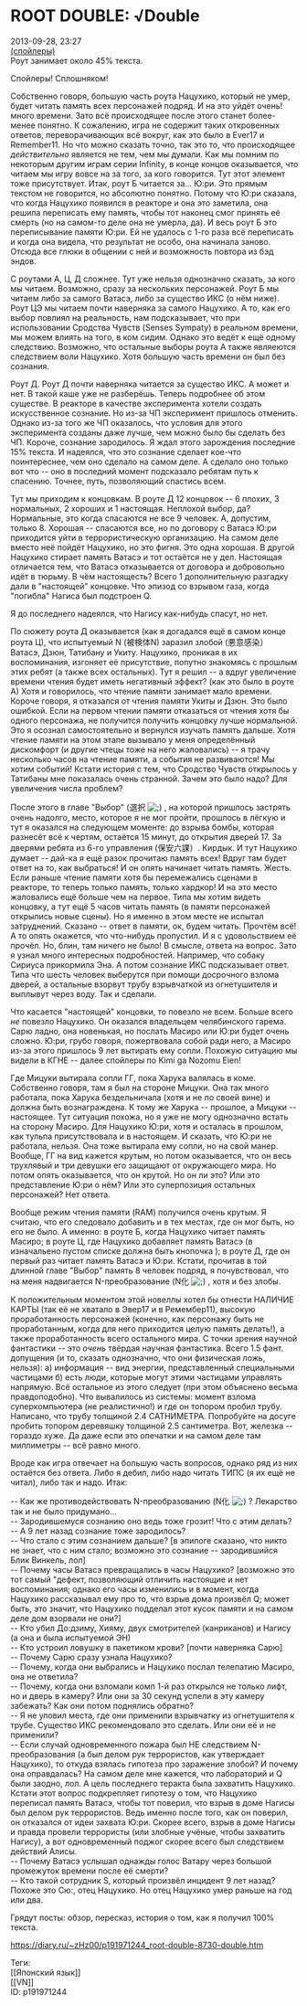 ROOT DOUBLE: √Double
=====================

   
 2013-09-28, 23:27   
   [(спойлеры)](https://zHz00.diary.ru/p191971244.htm?index=1#linkmore191971244m1)      
 Роут занимает около 45% текста.   
   
 Спойлеры! Сплошняком!   
   
 Собственно говоря, большую часть роута Нацухико, который не умер, будет читать память всех персонажей подряд. И на это уйдёт очень! много времени. Зато всё происходящее после этого станет более-менее понятно. К сожалению, игра не содержит таких откровенных ответов, переворачивающих всё вокруг, как это было в Ever17 и Remember11. Но что можно сказать точно, так это то, что происходящее  *действительно*  является не тем, чем мы думали. Как мы помним по некоторым другим играм серии Infinity, в конце концов оказывается, что читаем мы игру вовсе на за того, за кого говорится. Тут этот элемент тоже присутствует. Итак, роут Б читается за... Ю:ри. Это прямым текстом не говорится, но абсолютно понятно. Потому что Ю:ри сказала, что когда Нацухико появился в реакторе и она это заметила, она решила переписать ему память, чтобы тот наконец смог принять её смерть (но на самом-то деле она не умерла, да). И весь роут Б это переписывание памяти Ю:ри. Ей не удалось с 1-го раза всё переписать и когда она видела, что результат не особо, она начинала заново. Отсюда все глюки в общении с ней и возможность повтора из бэд эндов.   
   
 С роутами А, Ц, Д сложнее. Тут уже нельзя однозначно сказать, за кого мы читаем. Возможно, сразу за нескольких персонажей. Роут Б мы читаем либо за самого Ватасэ, либо за существо ИКС (о нём ниже). Роут ЦЭ мы читаем почти наверняка за самого Нацухико. А то, как его выбор повлиял на реальность, нам подсказывает, что при использовании Сродства Чувств (Senses Sympaty) в реальном времени, мы можем влиять на того, в ком сидим. Однако это ведёт к ещё одному следствию. Возможно, что остальные выборы роута А также являеются следствием воли Нацухико. Хотя большую часть времени он был без сознания.   
   
 Роут Д. Роут Д почти наверняка читается за существо ИКС. А может и нет. В такой каше уже не разберёшь. Теперь подробнее об этом существе. В реакторе в качестве эксперимента хотели создать искусственное сознание. Но из-за ЧП эксперимент пришлось отменить. Однако из-за того же ЧП оказалось, что условия для этого эксперимента созданы даже лучше, чем можно было бы сделать без ЧП. Короче, сознание зародилось. Я ждал этого зарождения последние 15% текста. И надеялся, что это сознание сделает кое-что поинтереснее, чем оно сделало на самом деле. А сделало оно только вот что -- оно в последний момент подсказало ребятам путь к спасению. Точнее, путь, позволяющий спастись всем.   
   
 Тут мы приходим к концовкам. В роуте Д 12 концовок -- 6 плохих, 3 нормальных, 2 хороших и 1 настоящая. Неплохой выбор, да? Нормальные, это когда спасаются не все 9 человек. А, допустим, только 8. Хорошая -- спасаются все, но по договору с Ватасэ Ю:ри приходится уйти в террористическую организацию. На самом деле вместо неё пойдёт Нацухико, но это фигня. Это одна хорошая. В другой Нацухико стирает память Ватасэ и тот остаётся не у дел. Настоящая отличается тем, что Ватасэ отказывается от договора и добровольно идёт в тюрьму. В чём настоящесть? Всего 1 дополнительную разгадку дали в "настоящей" концовке. Что эпизод со взрывом газа, когда "погибла" Нагиса был подстроен Q.   
   
 Я до последнего надеялся, что Нагису как-нибудь спасут, но нет.   
   
 По сюжету роута Д оказывается (как я догадался ещё в самом конце роута Ц), что испытуемый N (被検体N) заразил злобой (悪意感染） Ватасэ, Дзюн, Татибану и Укиту. Нацухико, проникая в их воспоминания, изгоняет её присутствие, попутно знакомясь с прошлым этих ребят (а также всех остальных). Тут я решил -- а вдруг увеличение времени чтения будет иметь негативный эффект? (как это было в роуте А) Хотя и говорилось, что чтение памяти занимает мало времени. Короче говоря, я отказался от чтения памяти Укиты и Дзюн. Это было ошибкой. Если на первом чтении памяти отказаться от чтения хотя бы одного персонажа, не получится получить концовку лучше нормальной. Это я осознал самостоятельно и вернулся изучать память дальше. Хотя чтение памяти на этом этапе вызывало у меня определённый дискомфорт (и другие чтецы тоже на него жаловались) -- я трачу несколько часов на чтение памяти, а события не развиваются! Мы хотим событий! Кстати история с тем, что Сродство Чувств открылось у Татибаны мне показалась очень странной. Зачем это было надо? Для увеличения числа проблем?   
   
 После этого в главе "Выбор" (選択 ![;)](http://static.diary.ru/picture/1136.gif) , на которой пришлось застрять очень надолго, место, которое я не мог пройти, прошлось в лёгкую и тут я оказался на следующем моменте: до взрыва бомбы, которая разнесёт всё к чертям, остаётся 15 минут, до открытия дверей 17. За дверями ребята из 6-го управления (保安六課）. Кирдык. И тут Нацухико думает -- дай-ка я ещё разок прочитаю память всех! Вдруг там будет ответ на то, как выбраться! И он опять начинает читать память. Жесть. Если раньше чтение памяти хотя бы перемежались сценами в реакторе, то теперь только память, только хардкор! И на это место жаловались ещё больше чем на первое. Типа мы хотим видеть концовку, а тут ещё 5 часов читать память (в памяти персонажей открылись новые сцены). Но я именно в этом месте не испытал затруднений. Сказано -- ответ в памяти, ок, будем читать. Прочтём всё! А то опять окажется, что что-нибудь пропустил. И я с удовольствием её прочёл. Но, блин, там ничего не было! В смысле, ответа на вопрос. Зато я узнал много интересных подробностей. Например, что собаку Сириуса прикормила Эна. А потом сознание ИКС подсказывает ответ. Типа что шесть человек выберутся при помощи досрочного взлома дверей, а остальные взорвут трубу взрывчаткой из огнетушителя и выплывут через воду. Так и сделали.   
   
 Что касается "настоящей" концовки, то повезло не всем. Больше всего  *не*  повезло Нацухико. Он оказался владельцем челябинского гарема. Сарю ладно, она новенькая, но послать Масиро или Ю:ри будет очень сложно. Ю:ри, грубо говоря, пожертвовала собой ради него, а Масиро из-за этого пришлось 9 лет вытирать ему сопли. Похожую ситуацию мы видели в КГНЕ -- далее спойлеры по Kimi ga Nozomu Eien!   
   
 Где Мицуки вытирала сопли ГГ, пока Харука валялась в коме. Собственно говоря, там я был на стороне Мицуки. Она так много работала, пока Харука бездельничала (хотя и не по своей вине) и должна быть вознаграждена. К тому же Харука -- прошлое, а Мицуки -- настоящее. Тут ситуация похожа, но я уже не могу однозначно встать на сторону Масиро. Для Нацухико Ю:ри, хотя и осталась в прошлом, как тульпа присутствовала и в настоящем. И сказать, что Ю:ри не работала, нельзя. Она тоже вытирала ему сопли, но на свой манер. Вообще, ГГ на вид кажется крутым, но потом оказывается, что он весь трухлявый и три девушки его защищают от окружающего мира. Но потом опять оказывается, что он крутой. Но он ли это? Или это представление Ю:ри о нём? Или это суперпозиция остальных персонажей? Нет ответа.   
   
 Вообще режим чтения памяти (RAM) получился очень крутым. Я считаю, что его следовало добавить и в тех местах, где он мог быть, но его не было. А именно: в роуте Б, когда Нацухико читает память Масиро; в роуте Ц, где Нацухико добавляет память Ватасэ (в изначальено пустом списке должна быть кнопочка ); в роуте Д, где он первый раз читает память Ватасэ и Ю:ри. Кстати, прочитав в той длинной главе "Выбор" память 8 человек подряд, я почувствовал, что на меня надвигается N-преобразование (N化 ![;)](http://static.diary.ru/picture/1136.gif) , хотя и без злобы.   
   
 К положительным моментом этой новеллы хотел бы отнести НАЛИЧИЕ КАРТЫ (так её не хватало в Эвер17 и в Ремембер11), высокую проработанность персонажей (конечно, как персонажу быть не проработанным, когда для него приходится целую память делать!), а также проработанность всего остального мира. С точки зрения научной фантастики -- это  *очень*  твёрдая научная фантастика. Всего 1.5 фант. допущения (и то, сказать однозначно, что они физическая ложь, нельзя): а) информация -- вид энергии, представленный специальными частицами б) есть люди, которые могут этими частицами управлять напрямую. Всё остальное из этого следует (при этом объяснено весьма правдоподобно). Что вывалилось из системы: момент взлома суперкомпьютера (не реалистично!) и где он топором пробил трубу. Написано, что трубу толщиной 2.4 САТНИМЕТРА. Попробуйте на досуге пробить топором деревяшку толщиной 2.5 сантиметра. Вот, железка -- гораздо хуже. Да даже если это опечатки и на самом деле там миллиметры -- всё равно много.   
   
 Вроде как игра отвечает на большую часть вопросов, однако ряд из них остаётся без ответа. Либо я дебил, либо надо читать ТИПС (я их ещё не читал), либо так и надо. Итак:   
   
 -- Как же противодействовать N-преобразованию (N化 ![;)](http://static.diary.ru/picture/1136.gif) ? Лекарство так и не было придумано...   
 -- Зародившемуся сознанию оно ведь тоже грозит! Что с этим делать?   
 -- А 9 лет назад сознание тоже зародилось?   
 -- Что стало с этим сознанием дальше? [в эпилоге сказано, что никто не знает, что с ним стало; возможно это сознание -- зародившийся Блик Винкель, лол]   
 -- Почему часы Ватасэ превращались в часы Нацухико? [возможно это тот самый "дефект, позволяющий отличить настоящие и нет воспоминания; однако его часы изменились и в момент, когда Нацухико рассказывал ему про то, что взрыв дома произвёл Q; может быть, это значит, что Нацухико подделал этот кусок памяти и на самом деле дом взорвали не они?]   
 -- Кто убил До:дзиму, Хияму, двух смотрителей (канриканов) и Нагису (а она и была испытуемой ЭН)   
 -- Кто устроил ловушку в пакетиком крови? [почти наверняка Сарю]   
 -- Почему Сарю сразу узнала Нацухико?   
 -- Почему, когда они выбрались и Нацухико послал телепатию Масиро, она не ответила?   
 -- Почему, когда они взломали комп 1-й раз открылся не только лифт, но и дверь в камеру? Или они за 30 секунд успели в эту камеру забежать? Как они потом поднялись обратно?   
 -- Я не уловил места, где они применили взрывчатку из огнетушителя к трубе. Существо ИКС рекомендовало это сделать. Или они её и не применили?   
 -- Если случай одновременного пожара был НЕ следствием N-преобразования (а был делом рук террористов, как утверждает Нацухико), то откуда взялась гипотеза про заражение злобой? И почему она оправдалась? На самом деле мне кажется, что лабораторий и Q были заодно, лол. А цель последнего теракта была захватить Нацухико. Кстати этот вопрос подкрепляет гипотезу о том, что Нацухико переписал память Ватасэ, чтобы тот поверил, что взрыв в доме Нагисы был делом рук террористов. Ведь именно после того, как он поверил, он отказался от идеи захвата Ю:ри. Скорее всего, взрыв в доме Нагисы и правда провели террористы (или злобные учёные, чтобы захватить Нагису), а вот одновременный поджог скорее всего был следствием действий Алисы.   
 -- Почему Ватасэ услышал однажды голос Ватару через большой промежуток времени после её смерти?   
 -- Кто такой сотрудник S, который произвёл инцидент 9 лет назад? Похоже это Сю:, отец Нацухико. Но отец Нацухико умер раньше на год или два.   
   
 Грядут посты: обзор, пересказ, история о том, как я получил 100% текста.   
     
    
 <https://diary.ru/~zHz00/p191971244_root-double-8730-double.htm>   
   
 Теги:   
 [[Японский язык]]   
 [[VN]]   
 ID: p191971244